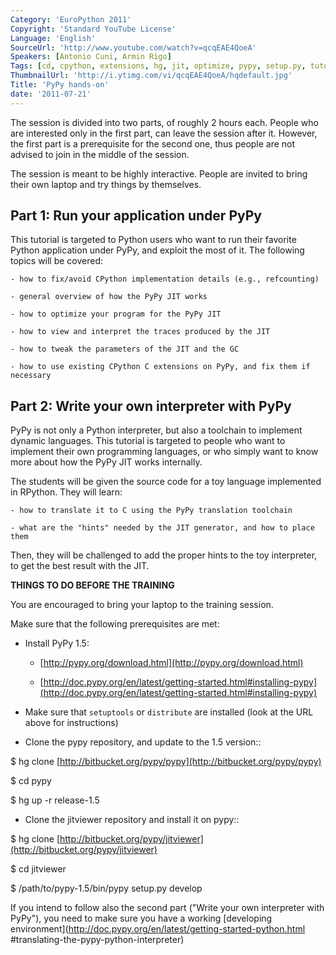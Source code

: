 ```yaml
---
Category: 'EuroPython 2011'
Copyright: 'Standard YouTube License'
Language: 'English'
SourceUrl: 'http://www.youtube.com/watch?v=qcqEAE4QoeA'
Speakers: [Antonio Cuni, Armin Rigo]
Tags: [cd, cpython, extensions, hg, jit, optimize, pypy, setup.py, tutorial]
ThumbnailUrl: 'http://i.ytimg.com/vi/qcqEAE4QoeA/hqdefault.jpg'
Title: 'PyPy hands-on'
date: '2011-07-21'
---
```

The session is divided into two parts, of roughly 2 hours each. People who are
interested only in the first part, can leave the session after it. However,
the first part is a prerequisite for the second one, thus people are not
advised to join in the middle of the session.

The session is meant to be highly interactive. People are invited to bring
their own laptop and try things by themselves.

## Part 1: Run your application under PyPy

This tutorial is targeted to Python users who want to run their favorite
Python application under PyPy, and exploit the most of it. The following
topics will be covered:

    
    - how to fix/avoid CPython implementation details (e.g., refcounting)
    
    - general overview of how the PyPy JIT works
    
    - how to optimize your program for the PyPy JIT
    
    - how to view and interpret the traces produced by the JIT
    
    - how to tweak the parameters of the JIT and the GC
    
    - how to use existing CPython C extensions on PyPy, and fix them if necessary
    

## Part 2: Write your own interpreter with PyPy

PyPy is not only a Python interpreter, but also a toolchain to implement
dynamic languages. This tutorial is targeted to people who want to implement
their own programming languages, or who simply want to know more about how the
PyPy JIT works internally.

The students will be given the source code for a toy language implemented in
RPython. They will learn:

    
    - how to translate it to C using the PyPy translation toolchain
    
    - what are the "hints" needed by the JIT generator, and how to place them
    

Then, they will be challenged to add the proper hints to the toy interpreter,
to get the best result with the JIT.

**THINGS TO DO BEFORE THE TRAINING**

You are encouraged to bring your laptop to the training session.

Make sure that the following prerequisites are met:

  * Install PyPy 1.5:

    * [http://pypy.org/download.html](http://pypy.org/download.html)

    * [http://doc.pypy.org/en/latest/getting-started.html#installing-pypy](http://doc.pypy.org/en/latest/getting-started.html#installing-pypy)

  * Make sure that `setuptools` or `distribute` are installed (look at the URL above for instructions)

  * Clone the pypy repository, and update to the 1.5 version::

$ hg clone [http://bitbucket.org/pypy/pypy](http://bitbucket.org/pypy/pypy)

$ cd pypy

$ hg up -r release-1.5

  * Clone the jitviewer repository and install it on pypy::

$ hg clone
[http://bitbucket.org/pypy/jitviewer](http://bitbucket.org/pypy/jitviewer)

$ cd jitviewer

$ /path/to/pypy-1.5/bin/pypy setup.py develop

If you intend to follow also the second part ("Write your own interpreter with
PyPy"), you need to make sure you have a working [developing
environment](http://doc.pypy.org/en/latest/getting-started-python.html
#translating-the-pypy-python-interpreter)

